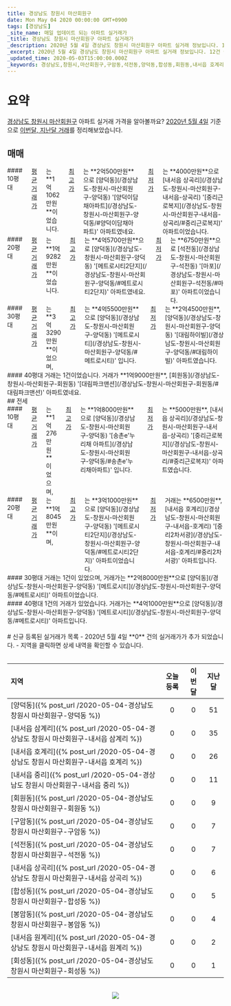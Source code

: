```yaml
---
title: 경상남도 창원시 마산회원구
date: Mon May 04 2020 00:00:00 GMT+0900
tags: [경상남도]
_site_name: 매일 업데이트 되는 아파트 실거래가
_title: 경상남도 창원시 마산회원구 아파트 실거래가
_description: 2020년 5월 4일 경상남도 창원시 마산회원구 아파트 실거래 정보입니다. 12건 아파트 정보가 있습니다.
_excerpt: 2020년 5월 4일 경상남도 창원시 마산회원구 아파트 실거래 정보입니다. 12건 아파트 정보가 있습니다.
_updated_time: 2020-05-03T15:00:00.000Z
_keywords: 경상남도,창원시,마산회원구,구암동,석전동,양덕동,합성동,회원동,내서읍 호계리,내서읍 중리,내서읍 상곡리,내서읍 원계리,내서읍 삼계리,봉암동,회성동
---
```



# 요약
<ins>경상남도 창원시 마산회원구</ins> 아파트 실거래 가격을 알아볼까요? <ins>2020년 5월 4일</ins> 기준으로 <ins>이번달, 지난달 거래</ins>를 정리해보았습니다.

## 매매
<div class="container">
<div class="six columns" markdown="1">
#### 10평대
<ins>평균 거래가</ins>는 **1억1062만원**이었습니다. <ins>최고가</ins>는 **2억500만원**으로 [양덕동](/경상남도-창원시-마산회원구-양덕동) '[양덕이담채아파트](/경상남도-창원시-마산회원구-양덕동/#양덕이담채아파트)' 아파트였네요. <ins>최저가</ins>는 **4000만원**으로 [내서읍 상곡리](/경상남도-창원시-마산회원구-내서읍-상곡리) '[중리근로복지](/경상남도-창원시-마산회원구-내서읍-상곡리/#중리근로복지)' 아파트이었습니다.
</div>
<div class="six columns" markdown="1">
#### 20평대
<ins>평균 거래가</ins>는 **1억9282만원**이었습니다. <ins>최고가</ins>는 **4억5700만원**으로 [양덕동](/경상남도-창원시-마산회원구-양덕동) '[메트로시티2단지](/경상남도-창원시-마산회원구-양덕동/#메트로시티2단지)' 아파트였네요. <ins>최저가</ins>는 **6750만원**으로 [석전동](/경상남도-창원시-마산회원구-석전동) '[마포](/경상남도-창원시-마산회원구-석전동/#마포)' 아파트이었습니다.
</div>
</div>
<div class="container">
<div class="six columns" markdown="1">
#### 30평대
<ins>평균 거래가</ins>는 **3억3290만원**이었으며, <ins>최고가</ins>는 **4억5500만원**으로 [양덕동](/경상남도-창원시-마산회원구-양덕동) '[메트로시티](/경상남도-창원시-마산회원구-양덕동/#메트로시티)' 입니다. <ins>최저가</ins>는 **2억4500만원**, [양덕동](/경상남도-창원시-마산회원구-양덕동) '[대림하이빌](/경상남도-창원시-마산회원구-양덕동/#대림하이빌)' 아파트였습니다.
</div>
<div class="six columns" markdown="1">
#### 40평대
거래는 1건이었습니다. 거래가 **1억9000만원**, [회원동](/경상남도-창원시-마산회원구-회원동) '[대림파크맨션](/경상남도-창원시-마산회원구-회원동/#대림파크맨션)' 아파트였네요.
</div>
</div>
## 전세
<div class="container">
<div class="six columns" markdown="1">
#### 10평대
<ins>평균 거래가</ins>는 **1억276만원**이었으며, <ins>최고가</ins>는 **1억8000만원**으로 [양덕동](/경상남도-창원시-마산회원구-양덕동) '[송촌e'누리채 아파트](/경상남도-창원시-마산회원구-양덕동/#송촌e'누리채아파트)' 입니다. <ins>최저가</ins>는 **5000만원**, [내서읍 상곡리](/경상남도-창원시-마산회원구-내서읍-상곡리) '[중리근로복지](/경상남도-창원시-마산회원구-내서읍-상곡리/#중리근로복지)' 아파트였습니다.
</div>
<div class="six columns" markdown="1">
#### 20평대
<ins>평균 거래가</ins>는 **1억8045만원**이며, <ins>최고가</ins>는 **3억1000만원**으로 [양덕동](/경상남도-창원시-마산회원구-양덕동) '[메트로시티2단지](/경상남도-창원시-마산회원구-양덕동/#메트로시티2단지)' 아파트이었습니다. <ins>최저가</ins> 거래는 **6500만원**, [내서읍 호계리](/경상남도-창원시-마산회원구-내서읍-호계리) '[중리2차서광](/경상남도-창원시-마산회원구-내서읍-호계리/#중리2차서광)' 아파트입니다.
</div>
</div>
<div class="container">
<div class="six columns" markdown="1">
#### 30평대
거래는 1건이 있었으며, 거래가는 **2억8000만원**으로 [양덕동](/경상남도-창원시-마산회원구-양덕동) '[메트로시티](/경상남도-창원시-마산회원구-양덕동/#메트로시티)' 아파트이었습니다.
</div>
<div class="six columns" markdown="1">
#### 40평대
1건의 거래가 있었습니다. 거래가는 **4억1000만원**으로 [양덕동](/경상남도-창원시-마산회원구-양덕동) '[메트로시티](/경상남도-창원시-마산회원구-양덕동/#메트로시티)' 아파트입니다.
</div>
</div>


<br>
# 신규 등록된 실거래가 목록
- 2020년 5월 4일 **0** 건의 실거래가가 추가 되었습니다.
- 지역을 클릭하면 상세 내역을 확인할 수 있습니다.
<br><br>

| 지역 | 오늘 등록 | 이번달 | 지난달 |
|:---|:---:|:---:|:---:|
| [양덕동]({% post_url /2020-05-04-경상남도 창원시 마산회원구-양덕동 %}) | 0 | 0 | 51|
| [내서읍 삼계리]({% post_url /2020-05-04-경상남도 창원시 마산회원구-내서읍 삼계리 %}) | 0 | 0 | 35|
| [내서읍 호계리]({% post_url /2020-05-04-경상남도 창원시 마산회원구-내서읍 호계리 %}) | 0 | 0 | 26|
| [내서읍 중리]({% post_url /2020-05-04-경상남도 창원시 마산회원구-내서읍 중리 %}) | 0 | 0 | 11|
| [회원동]({% post_url /2020-05-04-경상남도 창원시 마산회원구-회원동 %}) | 0 | 0 | 9|
| [구암동]({% post_url /2020-05-04-경상남도 창원시 마산회원구-구암동 %}) | 0 | 0 | 7|
| [석전동]({% post_url /2020-05-04-경상남도 창원시 마산회원구-석전동 %}) | 0 | 0 | 7|
| [내서읍 상곡리]({% post_url /2020-05-04-경상남도 창원시 마산회원구-내서읍 상곡리 %}) | 0 | 0 | 6|
| [합성동]({% post_url /2020-05-04-경상남도 창원시 마산회원구-합성동 %}) | 0 | 0 | 5|
| [봉암동]({% post_url /2020-05-04-경상남도 창원시 마산회원구-봉암동 %}) | 0 | 0 | 4|
| [내서읍 원계리]({% post_url /2020-05-04-경상남도 창원시 마산회원구-내서읍 원계리 %}) | 0 | 0 | 2|
| [회성동]({% post_url /2020-05-04-경상남도 창원시 마산회원구-회성동 %}) | 0 | 0 | 1|

<p align="center"><br><img src="https://via.placeholder.com/700x120"><br></p>
